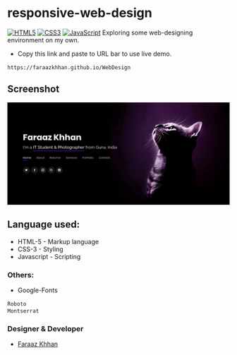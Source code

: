 # responsive-web-design
[![HTML5](https://img.shields.io/badge/HTML5-Markup-green)](https://en.wikipedia.org/wiki/HTML5)
[![CSS3](https://img.shields.io/badge/CSS--3-styling-orange)](https://en.wikipedia.org/wiki/Cascading_Style_Sheets)
[![JavaScript](https://img.shields.io/badge/JavaScript-client--side--scripting-blue)](https://en.wikipedia.org/wiki/JavaScript)
Exploring some web-designing environment on my own.
* Copy this link and paste to URL bar to use live demo.
```
https://faraazkhhan.github.io/WebDesign
```

## Screenshot
![ResponsiveWeb by FaraazKhhan](https://raw.githubusercontent.com/FaraazKhhan/WebDesign/master/screenshot.png)

## Language used:
* HTML-5 - Markup language
* CSS-3 - Styling
* Javascript - Scripting

### Others:
* Google-Fonts
```
Roboto
Montserrat
```

### Designer & Developer
* [Faraaz Khhan](https://www.instagram.com/justfaraaz) 
